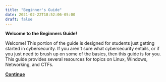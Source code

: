 ```yaml
---
title: "Beginner's Guide"
date: 2021-02-22T18:52:06-05:00
draft: false
---
```

**Welcome to the Beginners Guide!**

Welcome! This portion of the guide is designed for students just getting started in cybersecurity. If you aren't sure what cybersecurity entails, or if you just need to brush up on some of the basics, then this guide is for you. This guide provides several resources for topics on Linux, Windows, Networking, and CTFs.


**[Continue](https://cyberguide.os9.run/Beginner-Guide/Linux/)**

